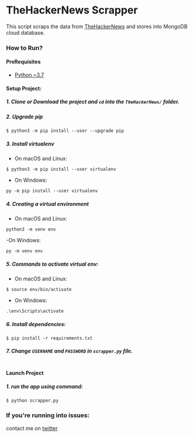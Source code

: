 # TheHackerNews Scrapper
 This script scraps the data from [TheHackerNews](https://thehackernews.com) and stores into MongoDB cloud database.
 

### How to Run?

#### PreRequisites
  * [Python ~3.7](https://www.python.org/)
  
#### Setup Project:
#####  1. Clone or Download the project and `cd` into the `TheHackerNews/` folder.

#####  2. Upgrade pip
   ```
   $ python3 -m pip install --user --upgrade pip
   ```

#####  3. Install virtualenv
  - On macOS and Linux:
  ```
  $ python3 -m pip install --user virtualenv
  ```

  - On Windows:
  ```
  py -m pip install --user virtualenv
  ```
  
  
##### 4. Creating a virtual environment
 - On macOS and Linux:
 
 ```
 python3 -m venv env
 ```
 
 -On Windows:
 ```
 py -m venv env
 ```
#####  5. Commands to activate virtual env:

  - On macOS and Linux:
  ```
  $ source env/bin/activate
  ```

  - On Windows:
  ```
  .\env\Scripts\activate
  ```

#####  6. Install dependencies:
  ```
  $ pip install -r requirements.txt
  ```

#####  7. Change `USERNAME` and `PASSWORD` in `scrapper.py` file.
  ```

  ```

#### Launch Project
#####  1. run the app using command:
  ```
  $ python scrapper.py
  ```



### If you're running into issues:
contact me on [twitter](https://www.twitter.com/harshsahu97/)
